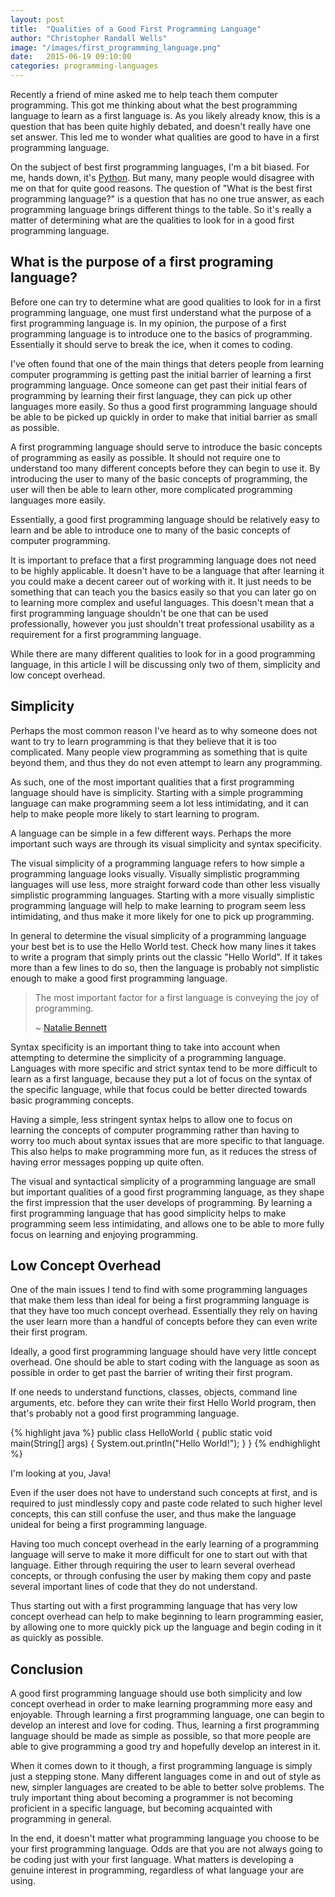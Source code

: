 ```yaml
---
layout: post
title:  "Qualities of a Good First Programming Language"
author: "Christopher Randall Wells"
image: "/images/first_programming_language.png"
date:   2015-06-19 09:10:00
categories: programming-languages
---
```

Recently a friend of mine asked me to help teach them computer programming. This got me thinking about what the best programming language to learn as a first language is. As you likely already know, this is a question that has been quite highly debated, and doesn't really have one set answer. This led me to wonder what qualities are good to have in a first programming language.

On the subject of best first programming languages, I'm a bit biased. For me, hands down, it's [Python](https://www.python.org/). But many, many people would disagree with me on that for quite good reasons. The question of "What is the best first programming language?" is a question that has no one true answer, as each programming language brings different things to the table. So it's really a matter of determining what are the qualities to look for in a good first programming language.

## What is the purpose of a first programing language?
Before one can try to determine what are good qualities to look for in a first programming language, one must first understand what the purpose of a first programming language is. In my opinion, the purpose of a first programming language is to introduce one to the basics of programming. Essentially it should serve to break the ice, when it comes to coding.

I've often found that one of the main things that deters people from learning computer programming is getting past the initial barrier of learning a first programming language. Once someone can get past their initial fears of programming by learning their first language, they can pick up other languages more easily. So thus a good first programming language should be able to be picked up quickly in order to make that initial barrier as small as possible.

A first programming language should serve to introduce the basic concepts of programming as easily as possible. It should not require one to understand too many different concepts before they can begin to use it. By introducing the user to many of the basic concepts of programming, the user will then be able to learn other, more complicated programming languages more easily.

Essentially, a good first programming language should be relatively easy to learn and be able to introduce one to many of the basic concepts of computer programming.

It is important to preface that a first programming language does not need to be highly applicable. It doesn't have to be a language that after learning it you could make a decent career out of working with it. It just needs to be something that can teach you the basics easily so that you can later go on to learning more complex and useful languages. This doesn't mean that a first programming language shouldn't be one that can be used professionally, however you just shouldn't treat professional usability as a requirement for a first programming language.

While there are many different qualities to look for in a good programming language, in this article I will be discussing only two of them, simplicity and low concept overhead.

## Simplicity
Perhaps the most common reason I've heard as to why someone does not want to try to learn programming is that they believe that it is too complicated. Many people view programming as something that is quite beyond them, and thus they do not even attempt to learn any programming.

As such, one of the most important qualities that a first programming language should have is simplicity. Starting with a simple programming language can make programming seem a lot less intimidating, and it can help to make people more likely to start learning to program.

A language can be simple in a few different ways. Perhaps the more important such ways are through its visual simplicity and syntax specificity.

The visual simplicity of a programming language refers to how simple a programming language looks visually. Visually simplistic programming languages will use less, more straight forward code than other less visually simplistic programming languages. Starting with a more visually simplistic programming language will help to make learning to program seem less intimidating, and thus make it more likely for one to pick up programming.

In general to determine the visual simplicity of a programming language your best bet is to use the Hello World test. Check how many lines it takes to write a program that simply prints out the classic "Hello World". If it takes more than a few lines to do so, then the language is probably not simplistic enough to make a good first programming language.

> The most important factor for a first language is conveying the joy of programming.
>
> ~ [Natalie Bennett](https://twitter.com/bennett_nj/status/600669895177666560)

Syntax specificity is an important thing to take into account when attempting to determine the simplicity of a programming language. Languages with more specific and strict syntax tend to be more difficult to learn as a first language, because they put a lot of focus on the syntax of the specific language, while that focus could be better directed towards basic programming concepts.

Having a simple, less stringent syntax helps to allow one to focus on learning the concepts of computer programming rather than having to worry too much about syntax issues that are more specific to that language. This also helps to make programming more fun, as it reduces the stress of having error messages popping up quite often.

The visual and syntactical simplicity of a programming language are small but important qualities of a good first programming language, as they shape the first impression that the user develops of programming. By learning a first programming language that has good simplicity helps to make programming seem less intimidating, and allows one to be able to more fully focus on learning and enjoying programming.

## Low Concept Overhead
One of the main issues I tend to find with some programming languages that make them less than ideal for being a first programming language is that they have too much concept overhead. Essentially they rely on having the user learn more than a handful of concepts before they can even write their first program.

Ideally, a good first programming language should have very little concept overhead. One should be able to start coding with the language as soon as possible in order to get past the barrier of writing their first program.

If one needs to understand functions, classes, objects, command line arguments, etc. before they can write their first Hello World program, then that's probably not a good first programming language.

{% highlight java %}
public class HelloWorld
{
    public static void main(String[] args) {
        System.out.println("Hello World!");
    }
}
{% endhighlight %}

I'm looking at you, Java!

Even if the user does not have to understand such concepts at first, and is required to just mindlessly copy and paste code related to such higher level concepts, this can still confuse the user, and thus make the language unideal for being a first programming language.

Having too much concept overhead in the early learning of a programming language will serve to make it more difficult for one to start out with that language. Either through requiring the user to learn several overhead concepts, or through confusing the user by making them copy and paste several important lines of code that they do not understand.

Thus starting out with a first programming language that has very low concept overhead can help to make beginning to learn programming easier, by allowing one to more quickly pick up the language and begin coding in it as quickly as possible.

## Conclusion
A good first programming language should use both simplicity and low concept overhead in order to make learning programming more easy and enjoyable. Through learning a first programming language, one can begin to develop an interest and love for coding. Thus, learning a first programming language should be made as simple as possible, so that more people are able to give programming a good try and hopefully develop an interest in it.

When it comes down to it though, a first programming language is simply just a stepping stone. Many different languages come in and out of style as new, simpler languages are created to be able to better solve problems. The truly important thing about becoming a programmer is not becoming proficient in a specific language, but becoming acquainted with programming in general.

In the end, it doesn't matter what programming language you choose to be your first programming language. Odds are that you are not always going to be coding just with your first language. What matters is developing a genuine interest in programming, regardless of what language your are using.
